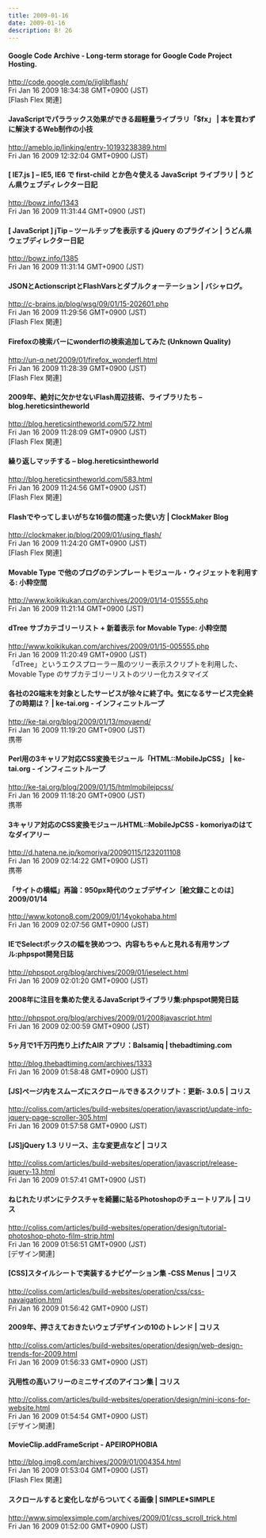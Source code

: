 ```yaml
---
title: 2009-01-16
date: 2009-01-16
description: B! 26
---
```


#### Google Code Archive - Long-term storage for Google Code Project Hosting.
http://code.google.com/p/jiglibflash/<br>
Fri Jan 16 2009 18:34:38 GMT+0900 (JST)<br>
[Flash Flex 関連]


#### JavaScriptでパララックス効果ができる超軽量ライブラリ「$fx」 | 本を買わずに解決するWeb制作の小技
http://ameblo.jp/linking/entry-10193238389.html<br>
Fri Jan 16 2009 12:32:04 GMT+0900 (JST)<br>


####   [ IE7.js ] – IE5, IE6 で first-child とか色々使える JavaScript ライブラリ | うどん県ウェブディレクター日記
http://bowz.info/1343<br>
Fri Jan 16 2009 11:31:44 GMT+0900 (JST)<br>


####   [ JavaScript ] jTip – ツールチップを表示する jQuery のプラグイン | うどん県ウェブディレクター日記
http://bowz.info/1385<br>
Fri Jan 16 2009 11:31:14 GMT+0900 (JST)<br>


#### JSONとActionscriptとFlashVarsとダブルクォーテーション | バシャログ。
http://c-brains.jp/blog/wsg/09/01/15-202601.php<br>
Fri Jan 16 2009 11:29:56 GMT+0900 (JST)<br>
[Flash Flex 関連]


#### Firefoxの検索バーにwonderflの検索追加してみた (Unknown Quality)
http://un-q.net/2009/01/firefox_wonderfl.html<br>
Fri Jan 16 2009 11:28:39 GMT+0900 (JST)<br>
[Flash Flex 関連]


#### 2009年、絶対に欠かせないFlash周辺技術、ライブラリたち – blog.hereticsintheworld
http://blog.hereticsintheworld.com/572.html<br>
Fri Jan 16 2009 11:28:09 GMT+0900 (JST)<br>
[Flash Flex 関連]


#### 繰り返しマッチする – blog.hereticsintheworld
http://blog.hereticsintheworld.com/583.html<br>
Fri Jan 16 2009 11:24:56 GMT+0900 (JST)<br>
[Flash Flex 関連]


####   Flashでやってしまいがちな16個の間違った使い方  | ClockMaker Blog
http://clockmaker.jp/blog/2009/01/using_flash/<br>
Fri Jan 16 2009 11:24:20 GMT+0900 (JST)<br>
[Flash Flex 関連]


#### Movable Type で他のブログのテンプレートモジュール・ウィジェットを利用する: 小粋空間
http://www.koikikukan.com/archives/2009/01/14-015555.php<br>
Fri Jan 16 2009 11:21:14 GMT+0900 (JST)<br>


#### dTree サブカテゴリーリスト + 新着表示 for Movable Type: 小粋空間
http://www.koikikukan.com/archives/2009/01/15-005555.php<br>
Fri Jan 16 2009 11:20:49 GMT+0900 (JST)<br>
「dTree」というエクスプローラー風のツリー表示スクリプトを利用した、Movable Type のサブカテゴリーリストのツリー化カスタマイズ


#### 各社の2G端末を対象としたサービスが徐々に終了中。気になるサービス完全終了の時期は？ | ke-tai.org - インフィニットループ
http://ke-tai.org/blog/2009/01/13/movaend/<br>
Fri Jan 16 2009 11:19:20 GMT+0900 (JST)<br>
携帯


#### Perl用の3キャリア対応CSS変換モジュール「HTML::MobileJpCSS」 | ke-tai.org - インフィニットループ
http://ke-tai.org/blog/2009/01/15/htmlmobilejpcss/<br>
Fri Jan 16 2009 11:18:20 GMT+0900 (JST)<br>
携帯


#### 3キャリア対応のCSS変換モジュールHTML::MobileJpCSS - komoriyaのはてなダイアリー
http://d.hatena.ne.jp/komoriya/20090115/1232011108<br>
Fri Jan 16 2009 02:14:22 GMT+0900 (JST)<br>
携帯


#### 「サイトの横幅」再論：950px時代のウェブデザイン［絵文録ことのは］2009/01/14
http://www.kotono8.com/2009/01/14yokohaba.html<br>
Fri Jan 16 2009 02:07:56 GMT+0900 (JST)<br>


#### IEでSelectボックスの幅を狭めつつ、内容もちゃんと見れる有用サンプル:phpspot開発日誌
http://phpspot.org/blog/archives/2009/01/ieselect.html<br>
Fri Jan 16 2009 02:01:20 GMT+0900 (JST)<br>


#### 2008年に注目を集めた使えるJavaScriptライブラリ集:phpspot開発日誌
http://phpspot.org/blog/archives/2009/01/2008javascript.html<br>
Fri Jan 16 2009 02:00:59 GMT+0900 (JST)<br>


#### 5ヶ月で1千万円売り上げたAIR アプリ：Balsamiq | thebadtiming.com
http://blog.thebadtiming.com/archives/1333<br>
Fri Jan 16 2009 01:58:48 GMT+0900 (JST)<br>


####   [JS]ページ内をスムーズにスクロールできるスクリプト：更新- 3.0.5 | コリス
http://coliss.com/articles/build-websites/operation/javascript/update-info-jquery-page-scroller-305.html<br>
Fri Jan 16 2009 01:57:58 GMT+0900 (JST)<br>


####   [JS]jQuery 1.3 リリース、主な変更点など | コリス
http://coliss.com/articles/build-websites/operation/javascript/release-jquery-13.html<br>
Fri Jan 16 2009 01:57:41 GMT+0900 (JST)<br>


####   ねじれたリボンにテクスチャを綺麗に貼るPhotoshopのチュートリアル | コリス
http://coliss.com/articles/build-websites/operation/design/tutorial-photoshop-photo-film-strip.html<br>
Fri Jan 16 2009 01:56:51 GMT+0900 (JST)<br>
[デザイン関連]


####   [CSS]スタイルシートで実装するナビゲーション集 -CSS Menus | コリス
http://coliss.com/articles/build-websites/operation/css/css-navaigation.html<br>
Fri Jan 16 2009 01:56:42 GMT+0900 (JST)<br>


####   2009年、押さえておきたいウェブデザインの10のトレンド | コリス
http://coliss.com/articles/build-websites/operation/design/web-design-trends-for-2009.html<br>
Fri Jan 16 2009 01:56:33 GMT+0900 (JST)<br>


####   汎用性の高いフリーのミニサイズのアイコン集 | コリス
http://coliss.com/articles/build-websites/operation/design/mini-icons-for-website.html<br>
Fri Jan 16 2009 01:54:54 GMT+0900 (JST)<br>
[デザイン関連]


#### MovieClip.addFrameScript - APEIROPHOBIA
http://blog.img8.com/archives/2009/01/004354.html<br>
Fri Jan 16 2009 01:53:04 GMT+0900 (JST)<br>
[Flash Flex 関連]


#### スクロールすると変化しながらついてくる画像 | SIMPLE*SIMPLE
http://www.simplexsimple.com/archives/2009/01/css_scroll_trick.html<br>
Fri Jan 16 2009 01:52:00 GMT+0900 (JST)<br>


